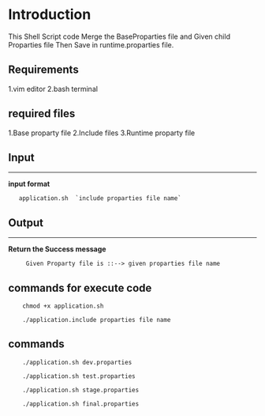 # Introduction

This Shell Script code Merge the BaseProparties file  and Given child  Proparties  file Then Save in runtime.proparties file.

## Requirements
1.vim editor
2.bash terminal

## required files
1.Base proparty file
2.Include files
3.Runtime proparty file
## Input
----
 **input format**

       application.sh  `include proparties file name`
       
## Output
----
      
**Return the Success message**

         Given Proparty file is ::--> given proparties file name  
       
##  commands for execute code
   
        chmod +x application.sh
        
        ./application.include proparties file name
       
## commands 

        ./application.sh dev.proparties 
        
        ./application.sh test.proparties
        
        ./application.sh stage.proparties
        
        ./application.sh final.proparties 
       

